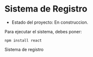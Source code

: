<h1>Sistema de Registro</h1>

- Estado del proyecto: En construccion.

Para ejecutar el sistema, debes poner:

```npm install react```

Sistema de registro
